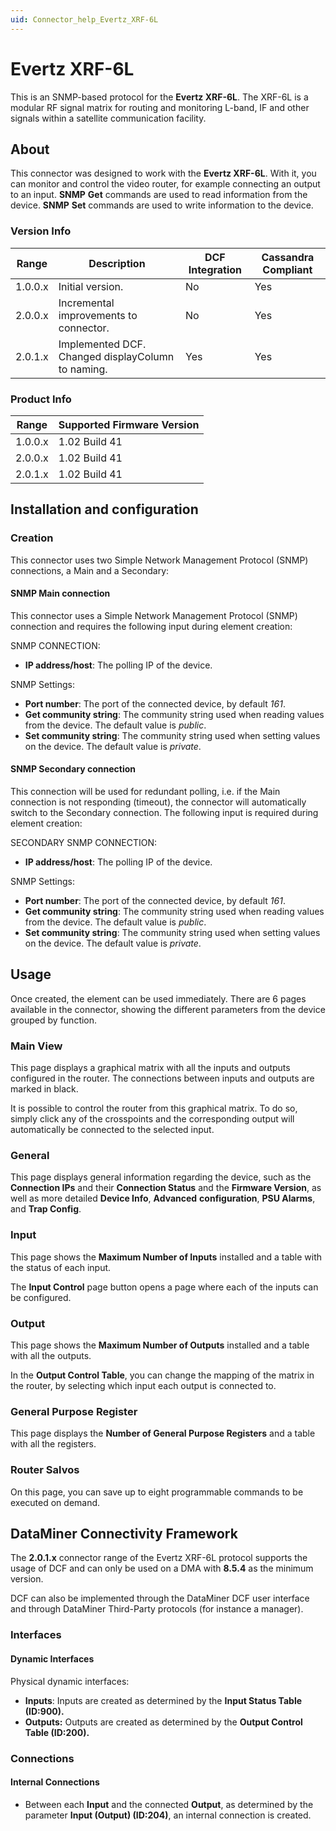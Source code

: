 ```yaml
---
uid: Connector_help_Evertz_XRF-6L
---
```


# Evertz XRF-6L

This is an SNMP-based protocol for the **Evertz XRF-6L**. The XRF-6L is a modular RF signal matrix for routing and monitoring L-band, IF and other signals within a satellite communication facility.

## About

This connector was designed to work with the **Evertz XRF-6L**. With it, you can monitor and control the video router, for example connecting an output to an input. **SNMP** **Get** commands are used to read information from the device. **SNMP** **Set** commands are used to write information to the device.

### Version Info

| Range     | Description                                       | DCF Integration     | Cassandra Compliant     |
|------------------|---------------------------------------------------|---------------------|-------------------------|
| 1.0.0.x          | Initial version.                                  | No                  | Yes                     |
| 2.0.0.x          | Incremental improvements to connector.            | No                  | Yes                     |
| 2.0.1.x          | Implemented DCF. Changed displayColumn to naming. | Yes                 | Yes                     |

### Product Info

| Range | Supported Firmware Version |
|------------------|-----------------------------|
| 1.0.0.x          | 1.02 Build 41               |
| 2.0.0.x          | 1.02 Build 41               |
| 2.0.1.x          | 1.02 Build 41               |

## Installation and configuration

### Creation

This connector uses two Simple Network Management Protocol (SNMP) connections, a Main and a Secondary:

#### SNMP Main connection

This connector uses a Simple Network Management Protocol (SNMP) connection and requires the following input during element creation:

SNMP CONNECTION:

- **IP address/host**: The polling IP of the device.

SNMP Settings:

- **Port number**: The port of the connected device, by default *161*.
- **Get community string**: The community string used when reading values from the device. The default value is *public*.
- **Set community string**: The community string used when setting values on the device. The default value is *private*.

#### SNMP Secondary connection

This connection will be used for redundant polling, i.e. if the Main connection is not responding (timeout), the connector will automatically switch to the Secondary connection. The following input is required during element creation:

SECONDARY SNMP CONNECTION:

- **IP address/host**: The polling IP of the device.

SNMP Settings:

- **Port number**: The port of the connected device, by default *161*.
- **Get community string**: The community string used when reading values from the device. The default value is *public*.
- **Set community string**: The community string used when setting values on the device. The default value is *private*.

## Usage

Once created, the element can be used immediately. There are 6 pages available in the connector, showing the different parameters from the device grouped by function.

### Main View

This page displays a graphical matrix with all the inputs and outputs configured in the router. The connections between inputs and outputs are marked in black.

It is possible to control the router from this graphical matrix. To do so, simply click any of the crosspoints and the corresponding output will automatically be connected to the selected input.

### General

This page displays general information regarding the device, such as the **Connection IPs** and their **Connection Status** and the **Firmware Version**, as well as more detailed **Device Info**, **Advanced** **configuration**, **PSU Alarms**, and **Trap Config**.

### Input

This page shows the **Maximum Number of Inputs** installed and a table with the status of each input.

The **Input Control** page button opens a page where each of the inputs can be configured.

### Output

This page shows the **Maximum Number of Outputs** installed and a table with all the outputs.

In the **Output Control Table**, you can change the mapping of the matrix in the router, by selecting which input each output is connected to.

### General Purpose Register

This page displays the **Number of General Purpose Registers** and a table with all the registers.

### Router Salvos

On this page, you can save up to eight programmable commands to be executed on demand.

## DataMiner Connectivity Framework

The **2.0.1.x** connector range of the Evertz XRF-6L protocol supports the usage of DCF and can only be used on a DMA with **8.5.4** as the minimum version.

DCF can also be implemented through the DataMiner DCF user interface and through DataMiner Third-Party protocols (for instance a manager).

### Interfaces

#### Dynamic Interfaces

Physical dynamic interfaces:

- **Inputs**: Inputs are created as determined by the **Input Status Table (ID:900).**
- **Outputs:** Outputs are created as determined by the **Output Control Table (ID:200).**

### Connections

#### Internal Connections

- Between each **Input** and the connected **Output**, as determined by the parameter **Input (Output) (ID:204)**, an internal connection is created.
